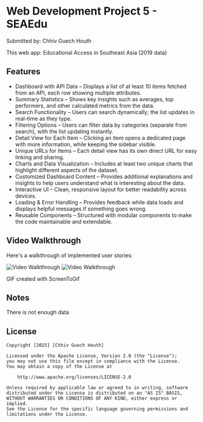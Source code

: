 # Web Development Project 5 - SEAEdu

Submitted by: Chhiv Guech Houth

This web app: Educational Access in Southeast Asia (2019 data)

## Features
- Dashboard with API Data – Displays a list of at least 10 items fetched from an API, each row showing multiple attributes.
- Summary Statistics – Shows key insights such as averages, top performers, and other calculated metrics from the data.
- Search Functionality – Users can search dynamically; the list updates in real-time as they type.
- Filtering Options – Users can filter data by categories (separate from search), with the list updating instantly.
- Detail View for Each Item – Clicking an item opens a dedicated page with more information, while keeping the sidebar visible.
- Unique URLs for Items – Each detail view has its own direct URL for easy linking and sharing.
- Charts and Data Visualization – Includes at least two unique charts that highlight different aspects of the dataset.
- Customized Dashboard Content – Provides additional explanations and insights to help users understand what is interesting about the data.
- Interactive UI – Clean, responsive layout for better readability across devices.
- Loading & Error Handling – Provides feedback while data loads and displays helpful messages if something goes wrong.
- Reusable Components – Structured with modular components to make the code maintainable and extendable.

## Video Walkthrough

Here's a walkthrough of implemented user stories:

<img src='https://i.imgur.com/88zMmg4.gif' title='Video Walkthrough' width='' alt='Video Walkthrough' />
<img src='https://i.imgur.com/j2Jotlr.gif' title='Video Walkthrough' width='' alt='Video Walkthrough' />

<!-- Replace this with whatever GIF tool you used! -->
GIF created with ScreenToGif
<!-- Recommended tools:
[Kap](https://getkap.co/) for macOS
[ScreenToGif](https://www.screentogif.com/) for Windows
[peek](https://github.com/phw/peek) for Linux. -->

## Notes

There is not enough data 

## License

    Copyright [2025] [Chhiv Guech Houth]

    Licensed under the Apache License, Version 2.0 (the "License");
    you may not use this file except in compliance with the License.
    You may obtain a copy of the License at

        http://www.apache.org/licenses/LICENSE-2.0

    Unless required by applicable law or agreed to in writing, software
    distributed under the License is distributed on an "AS IS" BASIS,
    WITHOUT WARRANTIES OR CONDITIONS OF ANY KIND, either express or implied.
    See the License for the specific language governing permissions and
    limitations under the License.



